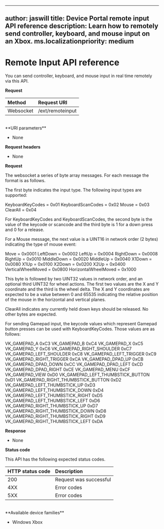 
---
author: jaswill
title: Device Portal remote input API reference
description: Learn how to remotely send controller, keyboard, and mouse input on an Xbox.
ms.localizationpriority: medium
---

# Remote Input API reference   
You can send controller, keyboard, and mouse input in real time remotely via this API.

**Request**

Method      | Request URI
:------     | :-----
Websocket | /ext/remoteinput
<br />
**URI parameters**

- None

**Request headers**

- None

**Request**

The websocket a series of byte array messages. For each message the format is as follows.

The first byte indicates the input type. The following input types are supported:

KeyboardKeyCodes = 0x01
KeyboardScanCodes = 0x02
Mouse = 0x03
ClearAll = 0x04

For KeyboardKeyCodes and KeyboardScanCodes, the second byte is the value of the keycode or scancode and the third byte is 1 for a down press and 0 for a release.

For a Mouse message, the next value is a UINT16 in network order (2 bytes) indicating the type of mouse event:

Move = 0x0001
LeftDown = 0x0002
LeftUp = 0x0004
RightDown = 0x0008
RightUp = 0x0010
MiddleDown = 0x0020
MiddleUp = 0x0040
X1Down = 0x0080
X1Up = 0x0100
X2Down = 0x0200
X2Up = 0x0400
VerticalWheelMoved = 0x0800
HorizontalWheelMoved = 0x1000

This byte is followed by two UINT32 values in network order, and an optional third UINT32 for wheel actions. The first two values are the X and Y coordinate and the third is the wheel delta. The X and Y coordinates are expected to be a value between 0 and 65535 indicating the relative position of the mouse in the horizontal and vertical planes.

ClearAll indicates any currently held down keys should be released. No other bytes are expected.

For sending Gamepad input, the keycode values which represent Gamepad button presses can be used with KeyboardKeyCodes. Those values are as follows:

VK_GAMEPAD_A                         0xC3
VK_GAMEPAD_B                         0xC4
VK_GAMEPAD_X                         0xC5
VK_GAMEPAD_Y                         0xC6
VK_GAMEPAD_RIGHT_SHOULDER            0xC7
VK_GAMEPAD_LEFT_SHOULDER             0xC8
VK_GAMEPAD_LEFT_TRIGGER              0xC9
VK_GAMEPAD_RIGHT_TRIGGER             0xCA
VK_GAMEPAD_DPAD_UP                   0xCB
VK_GAMEPAD_DPAD_DOWN                 0xCC
VK_GAMEPAD_DPAD_LEFT                 0xCD
VK_GAMEPAD_DPAD_RIGHT                0xCE
VK_GAMEPAD_MENU                      0xCF
VK_GAMEPAD_VIEW                      0xD0
VK_GAMEPAD_LEFT_THUMBSTICK_BUTTON    0xD1
VK_GAMEPAD_RIGHT_THUMBSTICK_BUTTON   0xD2
VK_GAMEPAD_LEFT_THUMBSTICK_UP        0xD3
VK_GAMEPAD_LEFT_THUMBSTICK_DOWN      0xD4
VK_GAMEPAD_LEFT_THUMBSTICK_RIGHT     0xD5
VK_GAMEPAD_LEFT_THUMBSTICK_LEFT      0xD6
VK_GAMEPAD_RIGHT_THUMBSTICK_UP       0xD7
VK_GAMEPAD_RIGHT_THUMBSTICK_DOWN     0xD8
VK_GAMEPAD_RIGHT_THUMBSTICK_RIGHT    0xD9
VK_GAMEPAD_RIGHT_THUMBSTICK_LEFT     0xDA


**Response**   

- None

**Status code**

This API has the following expected status codes.

HTTP status code      | Description
:------     | :-----
200 | Request was successful
4XX | Error codes
5XX | Error codes

<br />
**Available device families**

* Windows Xbox

